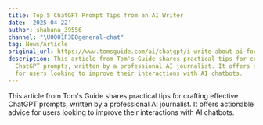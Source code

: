 ```yaml
---
title: Top 5 ChatGPT Prompt Tips from an AI Writer
date: '2025-04-22'
author: shabana_39556
channel: "\U0001F3D8general-chat"
tag: News/Article
original_url: https://www.tomsguide.com/ai/chatgpt/i-write-about-ai-for-a-living-heres-my-top-5-chatgpt-prompt-tips
description: This article from Tom's Guide shares practical tips for crafting effective
  ChatGPT prompts, written by a professional AI journalist. It offers actionable advice
  for users looking to improve their interactions with AI chatbots.
---
```


This article from Tom's Guide shares practical tips for crafting effective ChatGPT prompts, written by a professional AI journalist. It offers actionable advice for users looking to improve their interactions with AI chatbots.